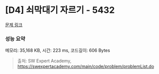 # [D4] 쇠막대기 자르기 - 5432 

[문제 링크](https://swexpertacademy.com/main/code/problem/problemDetail.do?contestProbId=AWVl47b6DGMDFAXm) 

### 성능 요약

메모리: 35,168 KB, 시간: 223 ms, 코드길이: 606 Bytes



> 출처: SW Expert Academy, https://swexpertacademy.com/main/code/problem/problemList.do